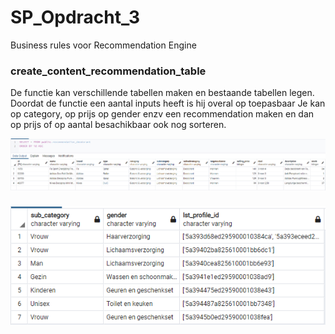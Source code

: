 # SP_Opdracht_3
Business rules voor Recommendation Engine
### create_content_recommendation_table
De functie kan verschillende tabellen maken en bestaande tabellen legen.
Doordat de functie een aantal inputs heeft is hij overal op toepasbaar
Je kan op category, op prijs op gender enzv een recommendation maken en dan op prijs of op aantal besachikbaar ook nog sorteren.

![plot](./images/Screenshot_content.png)
###

![plot](./images/Screenshot_collab.png)
 

